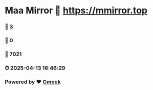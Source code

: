 # Maa Mirror :link: https://mmirror.top 
### :page_facing_up: [3](https://mmirror.top/tag.html) 
### :speech_balloon: 0 
### :hibiscus: 7021 
### :alarm_clock: 2025-04-13 16:46:29 
### Powered by :heart: [Gmeek](https://github.com/Meekdai/Gmeek)
